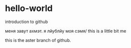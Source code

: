 # hello-world
introduction to github

меня завут ахмэт. я лйублйу моя сэмя/ this is a little bit me

this is the aster branch of github.

